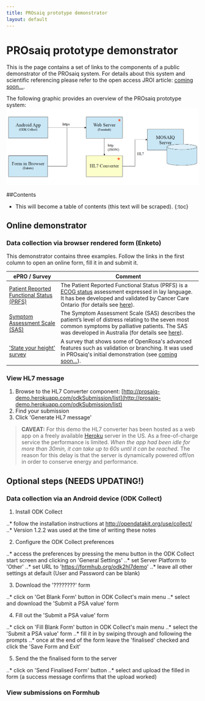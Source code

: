 ```yaml
---
title: PROsaiq prototype demonstrator
layout: default
---
```


# PROsaiq prototype demonstrator

This is the page contains a set of links to the components of a public demonstrator of the PROsaiq system. For details about this system and scientific referencing please refer to the open access JROI article: [coming soon...](http://jroi.org).

The following graphic provides an overview of the PROsaiq prototype system:
![PROsaiq prototype demonstrator overview](images/prosaiq-demo.png)

##Contents
* This will become a table of contents (this text will be scraped).
{:toc}


## Online demonstrator

### Data collection via browser rendered form (Enketo)

This demonstrator contains three examples. Follow the links in the first column to open an online form, fill it in and submit it.  

ePRO / Survey | Comment
---|---
[Patient Reported Functional Status (PRFS)](https://qxrqf.enketo.formhub.org/webform)| The Patient Reported Functional Status (PRFS) is a [ECOG status](http://en.wikipedia.org/wiki/ECOG_score) assessment expressed in lay language. It has bee developed and validated by Cancer Care Ontario (for details see [here](https://www.cancercare.on.ca/common/pages/UserFile.aspx?fileId=277285)).
[Symptom Assessment Scale (SAS)](https://tdr54.enketo.formhub.org/webform)| The Symptom Assessment Scale (SAS) describes the patient’s level of distress relating to the seven most common symptoms by palliative patients. The SAS was developed in Australia (for details see [here](http://ahsri.uow.edu.au/content/groups/public/@web/@chsd/@pcoc/documents/doc/uow129189.pdf)).
['State your height' survey](https://znu9d.enketo.formhub.org/webform)|A survey that shows some of OpenRosa's advanced features such as validation or branching. It was used in PROsaiq's initial demonstration (see [coming soon...](jroi.org)).


### View HL7 message 

1. Browse to the HL7 Converter component: [http://prosaiq-demo.herokuapp.com/odkSubmission/list](http://prosaiq-demo.herokuapp.com/odkSubmission/list)
2. Find your submission
3. Click 'Generate HL7 message'

> __CAVEAT:__ For this demo the HL7 converter has been hosted as a web app on a freely available [Heroku](https://www.heroku.com/) server in the US. As a free-of-charge service the performance is limited. _When the app had been idle for more than 30min, it can take up to 60s until it can be reached._ The reason for this delay is that the server is dynamically powered off/on in order to conserve energy and performance. 


## Optional steps (NEEDS UPDATING!)

### Data collection via an Android device (ODK Collect)

1. Install ODK Collect

..* follow the installation instructions at http://opendatakit.org/use/collect/
..* Version 1.2.2 was used at the time of writing these notes

2. Configure the ODK Collect preferences

..* access the preferences by pressing the menu button in the ODK Collect start screen and clicking on 'General  Settings'
..* set Server Platform to 'Other'
..* set URL to 'https://formhub.org/odk2hl7demo'
..* leave all other settings at default (User and Password can be blank)

3. Download the '????????' form

..* click on 'Get Blank Form' button in ODK Collect's main menu
..* select and download the 'Submit a PSA value' form

4. Fill out the 'Submit a PSA value' form

..* click on 'Fill Blank Form' button in ODK Collect's main menu
..* select the 'Submit a PSA value' form
..* fill it in by swiping through and following the prompts
..* once at the end of the form leave the 'finalised' checked and click the 'Save Form and Exit'

5. Send the the finalised form to the server

..* click on 'Send Finalised Form' button
..* select and upload the filled in form (a success message confirms that the upload worked)

### View submissions on Formhub

